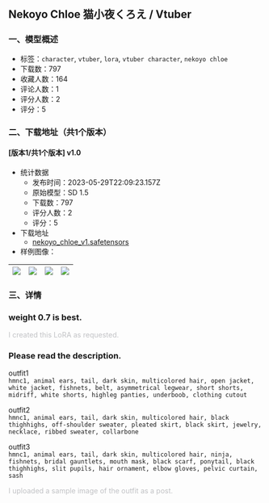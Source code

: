 ## Nekoyo Chloe 猫小夜くろえ / Vtuber
### 一、模型概述

- 标签：`character`, `vtuber`, `lora`, `vtuber character`, `nekoyo chloe`
- 下载数：797
- 收藏人数：164
- 评论人数：1
- 评分人数：2
- 评分：5

### 二、下载地址（共1个版本）

#### [版本1/共1个版本] v1.0

- 统计数据
  - 发布时间：2023-05-29T22:09:23.157Z
  - 原始模型：SD 1.5
  - 下载数：797
  - 评分人数：2
  - 评分：5
- 下载地址
  - [nekoyo_chloe_v1.safetensors](https://civitai.com/api/download/models/85062)
- 样例图像：

| <img src="https://image.civitai.com/xG1nkqKTMzGDvpLrqFT7WA/9d6fa3a7-e688-4b30-afa8-3bef0e3621e8/width=450/961973.jpeg" /> | <img src="https://image.civitai.com/xG1nkqKTMzGDvpLrqFT7WA/982202b9-4a7d-4d86-8653-247da70eb197/width=450/961971.jpeg" /> | <img src="https://image.civitai.com/xG1nkqKTMzGDvpLrqFT7WA/43fb6a21-d0df-4f26-9172-8d2ff04af5c6/width=450/961974.jpeg" /> | <img src="https://image.civitai.com/xG1nkqKTMzGDvpLrqFT7WA/48c441ca-4286-4c59-94fc-30969d8fee62/width=450/961969.jpeg" /> |
| ---- | ---- | ---- | ---- |


### 三、详情
<h3 id="weight-07-is-best"><strong>weight 0.7 is best.</strong></h3><p></p><p><span style="color:rgb(193, 194, 197)">I created this LoRA as requested.</span></p><p></p><h3 id="please-read-the-description">Please read the description.</h3><p></p><p>outfit1<br /><code>hmnc1, animal ears, tail, dark skin, multicolored hair, open jacket, white jacket, fishnets, belt, asymmetrical legwear, short shorts, midriff, white shorts, highleg panties, underboob, clothing cutout</code></p><p></p><p>outfit2<br /><code>hmnc1, animal ears, tail, dark skin, multicolored hair, black thighhighs, off-shoulder sweater, pleated skirt, black skirt, jewelry, necklace, ribbed sweater, collarbone</code></p><p></p><p>outfit3<br /><code>hmnc1, animal ears, tail, dark skin, multicolored hair, ninja, fishnets, bridal gauntlets, mouth mask, black scarf, ponytail, black thighhighs, slit pupils, hair ornament, elbow gloves, pelvic curtain, sash</code></p><p></p><p></p><p><span style="color:rgb(193, 194, 197)">I uploaded a sample image of the outfit as a post.</span></p>